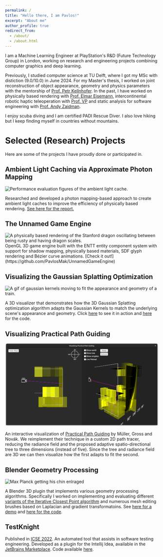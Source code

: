 ```yaml
---
permalink: /
title: "Hello there, I am Pavlos!"
excerpt: "About me"
author_profile: true
redirect_from: 
  - /about/
  - /about.html
---
```


I am a Machine Learning Engineer at PlayStation's R&D (Future Technology Group) in London, working on research and engineering projects combining computer graphics and deep learning.

Previously, I studied computer science at TU Delft, where I got my MSc with distiction (9.0/10.0) in June 2024.
For my Master's thesis, I worked on joint reconstruction of object appearance, geometry and physics parameters with the mentorship of [Prof. Petr Kellnhofer](https://kellnhofer.xyz/). In the past, I have worked on physically based rendering with [Prof. Elmar Eisemann](https://graphics.tudelft.nl/~eisemann/), intercontinental robotic haptic teleoperation with [Prof. VP](https://www.google.com/search?channel=fs&client=ubuntu&q=vp+tu+delft) and static analysis for software engineering with [Prof. Andy Zaidman](https://azaidman.github.io/).

I enjoy scuba diving and I am certified PADI Rescue Diver. I also love hiking but I keep finding myself in countries without mountains.

# Selected (Research) Projects
Here are some of the projects I have proudly done or participated in.

## Ambient Light Caching via Approximate Photon Mapping
<img src="images/projects/teaser.png" alt="Performance evaluation figures of the ambient light cache.">

Researched and developed a photon mapping-based approach to create
ambient light caches to improve the efficiency of physically based
rendering. [See here for the report.](https://repository.tudelft.nl/islandora/object/uuid:03cc13a5-d0c5-4a45-81fe-f98cd68361a4?collection=education)

## The Unnamed Game Engine
<img src="images/projects/oscillating_dragon.gif" alt="A physically based rendering of the Stanford dragon oscillating between being rusty and having dragon scales.">
OpenGL 3D game engine built with the ENTT entity component
system with support for shadow mapping, physically based materials,
SDF glyph rendering and Bézier curve animations. [Check it out!](https://github.com/PavlosMak/UnnamedGameEngine)

## Visualizing the Gaussian Splatting Optimization
<img src="images/projects/gaussian_optimization.gif" alt="A gif of gaussian kernels moving to fit the appearance and geometry of a train.">

A 3D visualizer that demonstrates how the 3D Gaussian Splatting optimization algorithm adapts the Gaussian Kernels to match the underlying scene's appearance and geometry. Click [here](https://www.youtube.com/watch?v=CgAXgjUcurc) to see it in action and [here](https://github.com/PavlosMak/Gaussians-Optimization-Viewer) for the code.


## Visualizing Practical Path Guiding
<img src="images/projects/practical.png" alt="A visualization of how the spatio-directional adaptive tree from practical path guiding fits a 3D radiance field.">

An interactive visualization of [Practical Path Guiding](https://studios.disneyresearch.com/wp-content/uploads/2019/03/Practical-Path-Guiding-for-Efficient-Light-Transport-Simulation.pdf) by Müller, Gross and Novák. We reimplement their technique in a custom 2D path tracer, reducing the radiance field and the proposed adaptive spatio-directional tree to three dimensions (instead of five). Since the tree and radiance field are 3D we can then visualize how the first adapts to fit the second. 


## Blender Geometry Processing
<img src="images/projects/max.png" alt="Max Planck getting his chin enlraged">

A Blender 3D plugin that implements various geometry processing algorithms. Specifically I worked on implementing and evaluating different [variants of the Iterative Closest Point algorithm](https://ieeexplore.ieee.org/abstract/document/924423) and numerous mesh editing brushes based on Laplacian and gradient transformatoins. See [here for a demo](https://www.youtube.com/watch?v=GvlJ_SaGOhw) and [here for the code](https://github.com/Jorgeromeu/blender-geometry-processing).

## TestKnight
Published in [ICSE 2022](https://dl.acm.org/doi/abs/10.1145/3510454.3517052). An automated tool that assists in software testing engineering. Developed as a plugin for the Intellij Idea, available in the [JetBrains Marketplace](https://plugins.jetbrains.com/plugin/17072-testknight). Code available [here](https://github.com/SERG-Delft/testknight).